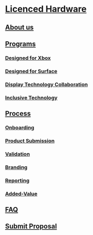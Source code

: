 # [Licenced Hardware](index.md)
## [About us](about-licensed-hardware-development.md)
## [Programs]()
### [Designed for Xbox](program-designed-for-xbox.md)
### [Designed for Surface](program-designed-for-surface.md)
### [Display Technology Collaboration](program-DTC.md)
### [Inclusive Technology](program-inclusive-technology.md)
## [Process]()
### [Onboarding](process_onboarding.md)
### [Product Submission](process_product_submission.md)
### [Validation](process_validation.md)
### [Branding](process_branding.md)
### [Reporting](process_reporting.md)
### [Added-Value](process_added_value.md)
## [FAQ](faq.md)
## [Submit Proposal](proposal.md)